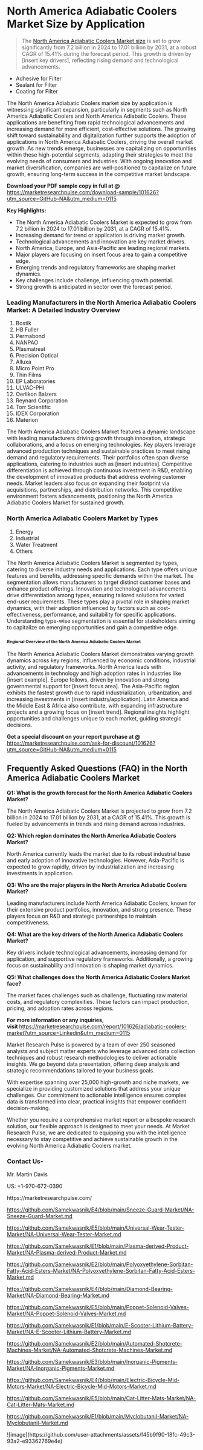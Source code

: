 <h1>North America Adiabatic Coolers Market&nbsp;Size by Application</h1><blockquote><p>The <a href="https://marketresearchpulse.com/download-sample/101626?utm_source=GitHub-NA&amp;utm_medium=0115">North America Adiabatic Coolers Market size</a> is set to grow significantly from 7.2 billion in 2024 to 17.01 billion by 2031, at a robust CAGR of 15.41% during the forecast period. This growth is driven by [insert key drivers], reflecting rising demand and technological advancements.</p></blockquote><ul><li>Adhesive for Filter<li> Sealant for Filter<li> Coating for Filter</li></ul><p>The North America Adiabatic Coolers market size by application is witnessing significant expansion, particularly in segments such as North America Adiabatic Coolers and North America Adiabatic Coolers. These applications are benefiting from rapid technological advancements and increasing demand for more efficient, cost-effective solutions. The growing shift toward sustainability and digitalization further supports the adoption of applications in North America Adiabatic Coolers, driving the overall market growth. As new trends emerge, businesses are capitalizing on opportunities within these high-potential segments, adapting their strategies to meet the evolving needs of consumers and industries. With ongoing innovation and market diversification, companies are well-positioned to capitalize on future growth, ensuring long-term success in the competitive market landscape.</p><p><strong>Download your PDF sample copy in full at @ </strong><a href="https://marketresearchpulse.com/download-sample/101626?utm_source=GitHub-NA&amp;utm_medium=0115">https://marketresearchpulse.com/download-sample/101626?utm_source=GitHub-NA&amp;utm_medium=0115</a></p><p><strong>Key Highlights: </strong></p><ul><li>The North America Adiabatic Coolers Market is expected to grow from 7.2 billion in 2024 to 17.01 billion by 2031, at a CAGR of 15.41%.</li><li>Increasing demand for trend or application is driving market growth.</li><li>Technological advancements and innovation are key market drivers.</li><li>North America, Europe, and Asia-Pacific are leading regional markets.</li><li>Major players are focusing on insert focus area to gain a competitive edge.</li><li>Emerging trends and regulatory frameworks are shaping market dynamics.</li><li>Key challenges include challenge, influencing growth potential.</li><li>Strong growth is anticipated in sector over the forecast period.</li></ul><h3>Leading Manufacturers in the North America Adiabatic Coolers Market: A Detailed Industry Overview</h3><ol><li>Bostik</li><li>HB Fuller</li><li>Permabond</li><li>NANPAO</li><li>Plasmatreat</li><li>Precision Optical</li><li>Alluxa</li><li>Micro Point Pro</li><li>Thin Films</li><li>EP Laboratories</li><li>ULVAC-PHI</li><li>Oerlikon Balzers</li><li>Reynard Corporation</li><li>Torr Scientific</li><li>IDEX Corporation</li><li>Materion</li></ol><div class="flex max-w-full flex-col flex-grow"><div class="min-h-8 text-message flex w-full flex-col items-end gap-2 whitespace-normal break-words [.text-message+&amp;]:mt-5" dir="auto" data-message-author-role="assistant" data-message-id="fd8432e4-4910-450d-b182-61b7bfb0a01f" data-message-model-slug="gpt-4o"><div class="flex w-full flex-col gap-1 empty:hidden first:pt-[3px]"><div class="markdown prose w-full break-words dark:prose-invert light"><p>The North America Adiabatic Coolers Market features a dynamic landscape with leading manufacturers driving growth through innovation, strategic collaborations, and a focus on emerging technologies. Key players leverage advanced production techniques and sustainable practices to meet rising demand and regulatory requirements. Their portfolios often span diverse applications, catering to industries such as [insert industries]. Competitive differentiation is achieved through continuous investment in R&amp;D, enabling the development of innovative products that address evolving customer needs. Market leaders also focus on expanding their footprint via acquisitions, partnerships, and distribution networks. This competitive environment fosters advancements, positioning the North America Adiabatic Coolers Market for sustained growth.</p></div></div></div></div><h3>North America Adiabatic Coolers Market by Types</h3><ol><li>Energy<li> Industrial<li> Water Treatment<li> Others</li></ol><div class="flex max-w-full flex-col flex-grow"><div class="min-h-8 text-message flex w-full flex-col items-end gap-2 whitespace-normal break-words [.text-message+&amp;]:mt-5" dir="auto" data-message-author-role="assistant" data-message-id="084470be-0bb7-4664-bddf-5156b4f41249" data-message-model-slug="gpt-4o-mini"><div class="flex w-full flex-col gap-1 empty:hidden first:pt-[3px]"><div class="markdown prose w-full break-words dark:prose-invert light"><p>The North America Adiabatic Coolers Market is segmented by types, catering to diverse industry needs and applications. Each type offers unique features and benefits, addressing specific demands within the market. The segmentation allows manufacturers to target distinct customer bases and enhance product offerings. Innovation and technological advancements drive differentiation among types, ensuring tailored solutions for varied end-user requirements. These types play a pivotal role in shaping market dynamics, with their adoption influenced by factors such as cost-effectiveness, performance, and suitability for specific applications. Understanding type-wise segmentation is essential for stakeholders aiming to capitalize on emerging opportunities and gain a competitive edge.</p></div></div></div></div><h3><span style="font-size: 11px;">Regional Overview of the North America Adiabatic Coolers Market</span></h3><div class="flex max-w-full flex-col flex-grow"><div class="min-h-8 text-message flex w-full flex-col items-end gap-2 whitespace-normal break-words [.text-message+&amp;]:mt-5" dir="auto" data-message-author-role="assistant" data-message-id="e9038762-ce64-4e30-91c9-9bd413514231" data-message-model-slug="gpt-4o-mini"><div class="flex w-full flex-col gap-1 empty:hidden first:pt-[3px]"><div class="markdown prose w-full break-words dark:prose-invert light"><p>The North America Adiabatic Coolers Market demonstrates varying growth dynamics across key regions, influenced by economic conditions, industrial activity, and regulatory frameworks. North America leads with advancements in technology and high adoption rates in industries like [insert example]. Europe follows, driven by innovation and strong governmental support for [insert focus area]. The Asia-Pacific region exhibits the fastest growth due to rapid industrialization, urbanization, and increasing investments in [insert industry/application]. Latin America and the Middle East &amp; Africa also contribute, with expanding infrastructure projects and a growing focus on [insert trend]. Regional insights highlight opportunities and challenges unique to each market, guiding strategic decisions.</p></div></div></div></div><p><strong>Get a special discount on your report purchase at @ </strong><a href="https://marketresearchpulse.com/ask-for-discount/101626?utm_source=GitHub-NA&amp;utm_medium=0115">https://marketresearchpulse.com/ask-for-discount/101626?utm_source=GitHub-NA&amp;utm_medium=0115</a></p><h2>Frequently Asked Questions (FAQ) in the North America Adiabatic Coolers Market</h2><p><strong>Q1: What is the growth forecast for the North America Adiabatic Coolers Market?</strong></p><p>The North America Adiabatic Coolers Market is projected to grow from 7.2 billion in 2024 to 17.01 billion by 2031, at a CAGR of 15.41%. This growth is fueled by advancements in trends and rising demand across industries.</p><p><strong>Q2: Which region dominates the North America Adiabatic Coolers Market?</strong></p><p>North America currently leads the market due to its robust industrial base and early adoption of innovative technologies. However, Asia-Pacific is expected to grow rapidly, driven by industrialization and increasing investments in application.</p><p><strong>Q3: Who are the major players in the North America Adiabatic Coolers Market?</strong></p><p>Leading manufacturers include North America Adiabatic Coolers, known for their extensive product portfolios, innovation, and strong presence. These players focus on R&amp;D and strategic partnerships to maintain competitiveness.</p><p><strong>Q4: What are the key drivers of the North America Adiabatic Coolers Market?</strong></p><p>Key drivers include technological advancements, increasing demand for application, and supportive regulatory frameworks. Additionally, a growing focus on sustainability and innovation is shaping market dynamics.</p><p><strong>Q5: What challenges does the North America Adiabatic Coolers Market face?</strong></p><p>The market faces challenges such as challenge, fluctuating raw material costs, and regulatory complexities. These factors can impact production, pricing, and adoption rates across regions.</p><p><strong>For more information or any inquiries, visit&nbsp;</strong><a href="https://marketresearchpulse.com/report/101626/adiabatic-coolers-market?utm_source=Linkedin&utm_medium=0115">https://marketresearchpulse.com/report/101626/adiabatic-coolers-market?utm_source=Linkedin&utm_medium=0115</a></p><p>Market Research Pulse is powered by a team of over 250 seasoned analysts and subject matter experts who leverage advanced data collection techniques and robust research methodologies to deliver actionable insights. We go beyond data presentation, offering deep analysis and strategic recommendations tailored to your business goals.</p><p>With expertise spanning over 25,000 high-growth and niche markets, we specialize in providing customized solutions that address your unique challenges. Our commitment to actionable intelligence ensures complex data is transformed into clear, practical insights that empower confident decision-making.</p><p>Whether you require a comprehensive market report or a bespoke research solution, our flexible approach is designed to meet your needs. At Market Research Pulse, we are dedicated to equipping you with the intelligence necessary to stay competitive and achieve sustainable growth in the evolving North America Adiabatic Coolers market.</p><h3><strong>Contact Us-</strong></h3><p>Mr. Martin Davis</p><p>US: +1-970-672-0390</p><p>https://marketresearchpulse.com/</p><p><a href="https://github.com/Samekwasnik/E4/blob/main/Sneeze-Guard-Market/NA-Sneeze-Guard-Market.md">https://github.com/Samekwasnik/E4/blob/main/Sneeze-Guard-Market/NA-Sneeze-Guard-Market.md</a></p><p><a href="https://github.com/Samekwasnik/E5/blob/main/Universal-Wear-Tester-Market/NA-Universal-Wear-Tester-Market.md">https://github.com/Samekwasnik/E5/blob/main/Universal-Wear-Tester-Market/NA-Universal-Wear-Tester-Market.md</a></p><p><a href="https://github.com/Samekwasnik/E1/blob/main/Plasma-derived-Product-Market/NA-Plasma-derived-Product-Market.md">https://github.com/Samekwasnik/E1/blob/main/Plasma-derived-Product-Market/NA-Plasma-derived-Product-Market.md</a></p><p><a href="https://github.com/Samekwasnik/E2/blob/main/Polyoxyethylene-Sorbitan-Fatty-Acid-Esters-Market/NA-Polyoxyethylene-Sorbitan-Fatty-Acid-Esters-Market.md">https://github.com/Samekwasnik/E2/blob/main/Polyoxyethylene-Sorbitan-Fatty-Acid-Esters-Market/NA-Polyoxyethylene-Sorbitan-Fatty-Acid-Esters-Market.md</a></p><p><a href="https://github.com/Samekwasnik/E4/blob/main/Diamond-Bearing-Market/NA-Diamond-Bearing-Market.md">https://github.com/Samekwasnik/E4/blob/main/Diamond-Bearing-Market/NA-Diamond-Bearing-Market.md</a></p><p><a href="https://github.com/Samekwasnik/E5/blob/main/Poppet-Solenoid-Valves-Market/NA-Poppet-Solenoid-Valves-Market.md">https://github.com/Samekwasnik/E5/blob/main/Poppet-Solenoid-Valves-Market/NA-Poppet-Solenoid-Valves-Market.md</a></p><p><a href="https://github.com/Samekwasnik/E1/blob/main/E-Scooter-Lithium-Battery-Market/NA-E-Scooter-Lithium-Battery-Market.md">https://github.com/Samekwasnik/E1/blob/main/E-Scooter-Lithium-Battery-Market/NA-E-Scooter-Lithium-Battery-Market.md</a></p><p><a href="https://github.com/Samekwasnik/E2/blob/main/Automated-Shotcrete-Machines-Market/NA-Automated-Shotcrete-Machines-Market.md">https://github.com/Samekwasnik/E2/blob/main/Automated-Shotcrete-Machines-Market/NA-Automated-Shotcrete-Machines-Market.md</a></p><p><a href="https://github.com/Samekwasnik/E3/blob/main/Inorganic-Pigments-Market/NA-Inorganic-Pigments-Market.md">https://github.com/Samekwasnik/E3/blob/main/Inorganic-Pigments-Market/NA-Inorganic-Pigments-Market.md</a></p><p><a href="https://github.com/Samekwasnik/E4/blob/main/Electric-Bicycle-Mid-Motors-Market/NA-Electric-Bicycle-Mid-Motors-Market.md">https://github.com/Samekwasnik/E4/blob/main/Electric-Bicycle-Mid-Motors-Market/NA-Electric-Bicycle-Mid-Motors-Market.md</a></p><p><a href="https://github.com/Samekwasnik/E5/blob/main/Cat-Litter-Mats-Market/NA-Cat-Litter-Mats-Market.md">https://github.com/Samekwasnik/E5/blob/main/Cat-Litter-Mats-Market/NA-Cat-Litter-Mats-Market.md</a></p><p><a href="https://github.com/Samekwasnik/E1/blob/main/Myclobutanil-Market/NA-Myclobutanil-Market.md">https://github.com/Samekwasnik/E1/blob/main/Myclobutanil-Market/NA-Myclobutanil-Market.md</a></p>
![image](https://github.com/user-attachments/assets/f45b9f90-18fc-49c3-93a2-e93362769e4e)
